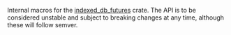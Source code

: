 Internal macros for the [indexed_db_futures](https://crates.io/crates/indexed_db_futures) crate. The API is to be
considered unstable and subject to breaking changes at any time, although these will follow semver.
